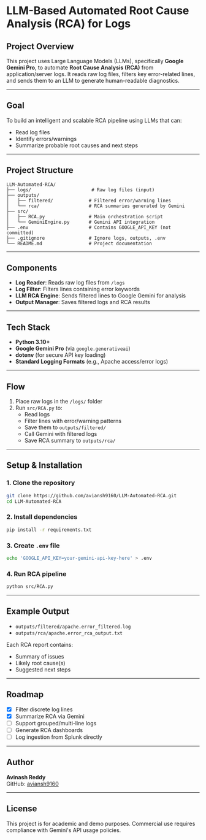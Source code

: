 # LLM-Based Automated Root Cause Analysis (RCA) for Logs

##  Project Overview
This project uses Large Language Models (LLMs), specifically **Google Gemini Pro**, to automate **Root Cause Analysis (RCA)** from application/server logs. It reads raw log files, filters key error-related lines, and sends them to an LLM to generate human-readable diagnostics.

---

##  Goal
To build an intelligent and scalable RCA pipeline using LLMs that can:
- Read log files
- Identify errors/warnings
- Summarize probable root causes and next steps

---

##  Project Structure
```
LLM-Automated-RCA/
├── logs/                      # Raw log files (input)
├── outputs/
│   ├── filtered/             # Filtered error/warning lines
│   └── rca/                  # RCA summaries generated by Gemini
├── src/
│   ├── RCA.py                # Main orchestration script
│   └── GeminiEngine.py       # Gemini API integration
├── .env                      # Contains GOOGLE_API_KEY (not committed)
├── .gitignore                # Ignore logs, outputs, .env
└── README.md                 # Project documentation
```

---

##  Components
- **Log Reader**: Reads raw log files from `/logs`
- **Log Filter**: Filters lines containing error keywords
- **LLM RCA Engine**: Sends filtered lines to Google Gemini for analysis
- **Output Manager**: Saves filtered logs and RCA results

---

##  Tech Stack
- **Python 3.10+**
- **Google Gemini Pro** (via `google.generativeai`)
- **dotenv** (for secure API key loading)
- **Standard Logging Formats** (e.g., Apache access/error logs)

---

##  Flow
1. Place raw logs in the `/logs/` folder
2. Run `src/RCA.py` to:
   - Read logs
   - Filter lines with error/warning patterns
   - Save them to `outputs/filtered/`
   - Call Gemini with filtered logs
   - Save RCA summary to `outputs/rca/`

---

##  Setup & Installation

### 1. Clone the repository
```bash
git clone https://github.com/aviansh9160/LLM-Automated-RCA.git
cd LLM-Automated-RCA
```

### 2. Install dependencies
```bash
pip install -r requirements.txt
```

### 3. Create `.env` file
```bash
echo 'GOOGLE_API_KEY=your-gemini-api-key-here' > .env
```

### 4. Run RCA pipeline
```bash
python src/RCA.py
```

---

##  Example Output
- `outputs/filtered/apache.error_filtered.log`
- `outputs/rca/apache.error_rca_output.txt`

Each RCA report contains:
- Summary of issues
- Likely root cause(s)
- Suggested next steps

---

##  Roadmap
- [x] Filter discrete log lines
- [x] Summarize RCA via Gemini
- [ ] Support grouped/multi-line logs
- [ ] Generate RCA dashboards
- [ ] Log ingestion from Splunk directly

---

##  Author
**Avinash Reddy**  
GitHub: [aviansh9160](https://github.com/aviansh9160)

---

##  License
This project is for academic and demo purposes. Commercial use requires compliance with Gemini's API usage policies.
